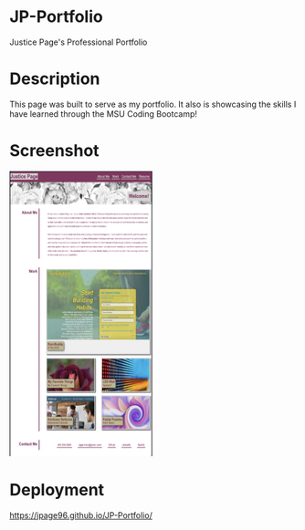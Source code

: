 # JP-Portfolio
Justice Page's Professional Portfolio

# Description
This page was built to serve as my portfolio. It also is showcasing the skills I have learned through the MSU Coding Bootcamp!

# Screenshot

<img src="/assets/images/deployment.png" alt="Portfolio Screenshot" style="height: 500px; width:250px;"/>

# Deployment
https://jpage96.github.io/JP-Portfolio/